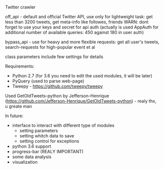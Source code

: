 Twitter crawler

off_api - default and official Twitter API, use only for lightweight task: get less than 3200 tweets, get meta-info like followes, friends
WARN: dont forget to use your keys and secret for api auth (actually is used AppAuth for additional number of available queries: 450 against 180 in user auth)

bypass_api - use for heavy and more flexible requests: get all user's tweets, search-requests for high-popular event et al

class parameters include few settings for details

Requirements:
 - Python 2.7 (for 3.6 you need to edit the used modules, it will be later)
 - PyQuery (used to parse web-page)
 - Tweepy - https://github.com/tweepy/tweepy

Used GetOldTweets-python by Jefferson-Henrique (https://github.com/Jefferson-Henrique/GetOldTweets-python) - realy thx, u greate man

In future:
 - interface to interact with different type of modules
   - setting parameters
   - setting whitch data to save
   - setting control for exceptions
 - python 3.6 support
 - progress-bar (REALY IMPORTANT)
 - some data analysis
 - visualization